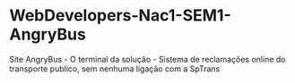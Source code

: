 # WebDevelopers-Nac1-SEM1-AngryBus
Site AngryBus - O terminal da solução - Sistema de reclamações online do transporte publico, sem nenhuma ligação com a SpTrans
